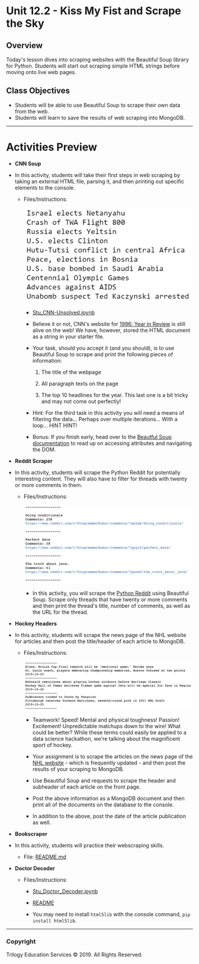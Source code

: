 # Unit 12.2 - Kiss My Fist and Scrape the Sky

## Overview

Today's lesson dives into scraping websites with the Beautiful Soup library for Python. Students will start out scraping simple HTML strings before moving onto live web pages.

## Class Objectives

* Students will be able to use Beautiful Soup to scrape their own data from the web.
* Students will learn to save the results of web scraping into MongoDB.

- - -

# Activities Preview

* **CNN Soup**
* In this activity, students will take their first steps in web scraping by taking an external HTML file, parsing it, and then printing out specific elements to the console.

  * Files/Instructions:

    ![CNN Soup - Output](Images/02-CNNSoup_Output.png)
    
    * [Stu_CNN-Unsolved.ipynb](Activities/02-Stu_CNNSoup/Unsolved/Stu_CNN-Unsolved.ipynb)

    * Believe it or not, CNN's website for [1996: Year in Review](http://edition.cnn.com/EVENTS/1996/year.in.review/) is still alive on the web! We have, however, stored the HTML document as a string in your starter file.

    * Your task, should you accept it (and you should), is to use Beautiful Soup to scrape and print the following pieces of information:

      1. The title of the webpage

      2. All paragraph texts on the page

      3. The top 10 headlines for the year. This last one is a bit tricky and may not come out perfectly!

    * Hint: For the third task in this activity you will need a means of filtering the data... Perhaps over multiple iterations... With a loop... HINT HINT!

    * Bonus: If you finish early, head over to the [Beautful Soup documentation](https://www.crummy.com/software/BeautifulSoup/bs4/doc/) to read up on accessing attributes and navigating the DOM.

* **Reddit Scraper**
* In this activity, students will scrape the Python Reddit for potentially interesting content. They will also have to filter for threads with twenty or more comments in them.

  * Files/Instructions:

    ![Reddit Scrape - Output](Images/04-RedditScrape_Output.png) 

    * In this activity, you will scrape the [Python Reddit](https://www.reddit.com/r/Python/) using Beautiful Soup. Scrape only threads that have twenty or more comments and then print the thread's title, number of comments, as well as the URL for the thread.

* **Hockey Headers**
* In this activity, students will scrape the news page of the NHL website for articles and then post the title/header of each article to MongoDB.

  * Files/Instructions:

    ![Hockey Headers](Images/06-HockeyHead_Output.png)

    * Teamwork! Speed! Mental and physical toughness! Passion! Excitement! Unpredictable matchups down to the wire! What could be better? While these terms could easily be applied to a data science hackathon, we're talking about the magnificent sport of hockey.

    * Your assignment is to scrape the articles on the news page of the [NHL website](https://www.nhl.com/news) - which is frequently updated - and then post the results of your scraping to MongoDB.

    * Use Beautiful Soup and requests to scrape the header and subheader of each article on the front page.

    * Post the above information as a MongoDB document and then print all of the documents on the database to the console.

    * In addition to the above, post the date of the article publication as well.

* **Bookscraper**
* In this activity, students will practice their webscraping skills.

  * File: [README.md](Activities/08-Stu_Splinter/README.md)

* **Doctor Decoder**

  * Files/Instructions:
  
    * [Stu_Doctor_Decoder.ipynb](Activities/10-Stu_Doctor_Decoder/Unsolved/Stu_Doctor_Decoder.ipynb)
    
    * [README](Activities/10-Stu_Doctor_Decoder/README.md)

    * You may need to install `html5lib` with the console command, `pip install html5lib`.

- - -

### Copyright

Trilogy Education Services © 2019. All Rights Reserved.
